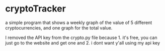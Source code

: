 # cryptoTracker
a simple program that shows a weekly graph of the value of 5 different cryptocurrencies, and one graph for the total value.

I removed the API key from the crypto.py file because 1. it's free, you can just go to the website and get one and 2. i dont want y'all using my api key
